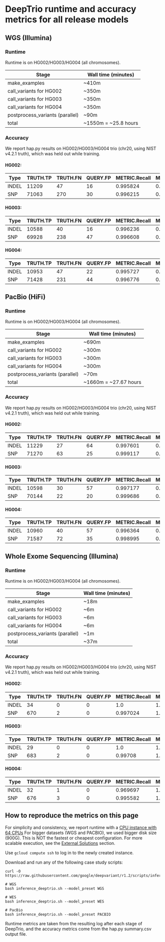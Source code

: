 # DeepTrio runtime and accuracy metrics for all release models

## WGS (Illumina)

### Runtime

Runtime is on HG002/HG003/HG004 (all chromosomes).

Stage                            | Wall time (minutes)
-------------------------------- | -----------------
make_examples                    | ~410m
call_variants for HG002          | ~350m
call_variants for HG003          | ~350m
call_variants for HG004          | ~350m
postprocess_variants (parallel)  | ~90m
total                            | ~1550m = ~25.8 hours

### Accuracy

We report hap.py results on HG002/HG003/HG004 trio (chr20, using NIST v4.2.1
truth), which was held out while training.

#### HG002:

| Type  | TRUTH.TP | TRUTH.FN | QUERY.FP | METRIC.Recall | METRIC.Precision | METRIC.F1_Score |
| ----- | -------- | -------- | -------- | ------------- | ---------------- | --------------- |
| INDEL | 11209    | 47       | 16       | 0.995824      | 0.998627         | 0.997224        |
| SNP   | 71063    | 270      | 30       | 0.996215      | 0.999578         | 0.997894        |

#### HG003:

| Type  | TRUTH.TP | TRUTH.FN | QUERY.FP | METRIC.Recall | METRIC.Precision | METRIC.F1_Score |
| ----- | -------- | -------- | -------- | ------------- | ---------------- | --------------- |
| INDEL | 10588    | 40       | 16       | 0.996236      | 0.998553         | 0.997394        |
| SNP   | 69928    | 238      | 47       | 0.996608      | 0.999329         | 0.997967        |

#### HG004:

| Type  | TRUTH.TP | TRUTH.FN | QUERY.FP | METRIC.Recall | METRIC.Precision | METRIC.F1_Score |
| ----- | -------- | -------- | -------- | ------------- | ---------------- | --------------- |
| INDEL | 10953    | 47       | 22       | 0.995727      | 0.998081         | 0.996903        |
| SNP   | 71428    | 231      | 44       | 0.996776      | 0.999385         | 0.998079        |

## PacBio (HiFi)

### Runtime

Runtime is on HG002/HG003/HG004 (all chromosomes).

Stage                            | Wall time (minutes)
-------------------------------- | -------------------
make_examples                    | ~690m
call_variants for HG002          | ~300m
call_variants for HG003          | ~300m
call_variants for HG004          | ~300m
postprocess_variants (parallel)  | ~70m
total                            | ~1660m = ~27.67 hours

### Accuracy

We report hap.py results on HG002/HG003/HG004 trio (chr20, using NIST v4.2.1
truth), which was held out while training.

#### HG002:

| Type  | TRUTH.TP | TRUTH.FN | QUERY.FP | METRIC.Recall | METRIC.Precision | METRIC.F1_Score |
| ----- | -------- | -------- | -------- | ------------- | ---------------- | --------------- |
| INDEL | 11229    | 27       | 64       | 0.997601      | 0.994562         | 0.996079        |
| SNP   | 71270    | 63       | 25       | 0.999117      | 0.99965          | 0.999383        |

#### HG003:

| Type  | TRUTH.TP | TRUTH.FN | QUERY.FP | METRIC.Recall | METRIC.Precision | METRIC.F1_Score |
| ----- | -------- | -------- | -------- | ------------- | ---------------- | --------------- |
| INDEL | 10598    | 30       | 57       | 0.997177      | 0.994887         | 0.996031        |
| SNP   | 70144    | 22       | 20       | 0.999686      | 0.999715         | 0.999701        |

#### HG004:

| Type  | TRUTH.TP | TRUTH.FN | QUERY.FP | METRIC.Recall | METRIC.Precision | METRIC.F1_Score |
| ----- | -------- | -------- | -------- | ------------- | ---------------- | --------------- |
| INDEL | 10960    | 40       | 57       | 0.996364      | 0.995056         | 0.995709        |
| SNP   | 71587    | 72       | 35       | 0.998995      | 0.999512         | 0.999253        |

## Whole Exome Sequencing (Illumina)

### Runtime

Runtime is on HG002/HG003/HG004 (all chromosomes).

Stage                            | Wall time (minutes)
-------------------------------- | --------------
make_examples                    | ~18m
call_variants for HG002          | ~6m
call_variants for HG003          | ~6m
call_variants for HG004          | ~6m
postprocess_variants (parallel)  | ~1m
total                            | ~37m

### Accuracy

We report hap.py results on HG002/HG003/HG004 trio (chr20, using NIST v4.2.1
truth), which was held out while training.

#### HG002:

| Type  | TRUTH.TP | TRUTH.FN | QUERY.FP | METRIC.Recall | METRIC.Precision | METRIC.F1_Score |
| ----- | -------- | -------- | -------- | ------------- | ---------------- | --------------- |
| INDEL | 34       | 0        | 0        | 1.0           | 1.0              | 1.0             |
| SNP   | 670      | 2        | 0        | 0.997024      | 1.0              | 0.99851         |

#### HG003:

| Type  | TRUTH.TP | TRUTH.FN | QUERY.FP | METRIC.Recall | METRIC.Precision | METRIC.F1_Score |
| ----- | -------- | -------- | -------- | ------------- | ---------------- | --------------- |
| INDEL | 29       | 0        | 0        | 1.0           | 1.0              | 1.0             |
| SNP   | 683      | 2        | 0        | 0.99708       | 1.0              | 0.998538        |


#### HG004:

| Type  | TRUTH.TP | TRUTH.FN | QUERY.FP | METRIC.Recall | METRIC.Precision | METRIC.F1_Score |
| ----- | -------- | -------- | -------- | ------------- | ---------------- | --------------- |
| INDEL | 32       | 1        | 0        | 0.969697      | 1.0              | 0.984615        |
| SNP   | 676      | 3        | 0        | 0.995582      | 1.0              | 0.997786        |


## How to reproduce the metrics on this page

For simplicity and consistency, we report runtime with a
[CPU instance with 64 CPUs](deepvariant-details.md#command-for-a-cpu-only-machine-on-google-cloud-platform)
For bigger datasets (WGS and PACBIO), we used bigger disk size (900G).
This is NOT the fastest or cheapest configuration. For more scalable execution,
see the [External Solutions] section.

Use `gcloud compute ssh` to log in to the newly created instance.

Download and run any of the following case study scripts:

```
curl -O https://raw.githubusercontent.com/google/deepvariant/r1.2/scripts/inference_deeptrio.sh

# WGS
bash inference_deeptrio.sh --model_preset WGS

# WES
bash inference_deeptrio.sh --model_preset WES

# PacBio
bash inference_deeptrio.sh --model_preset PACBIO

```

Runtime metrics are taken from the resulting log after each stage of DeepTrio,
and the accuracy metrics come from the hap.py summary.csv output file.

[External Solutions]: https://github.com/google/deepvariant#external-solutions
[CPU instance with 64 CPUs]: deepvariant-details.md#command-for-a-cpu-only-machine-on-google-cloud-platform
